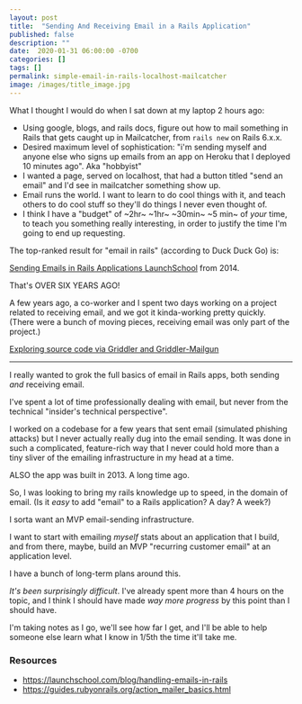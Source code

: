 ```yaml
---
layout: post
title:  "Sending And Receiving Email in a Rails Application"
published: false
description: ""
date:  2020-01-31 06:00:00 -0700
categories: []
tags: []
permalink: simple-email-in-rails-localhost-mailcatcher
image: /images/title_image.jpg
---
```


What I thought I would do when I sat down at my laptop 2 hours ago:

- Using google, blogs, and rails docs, figure out how to mail something in Rails that gets caught up in Mailcatcher, from `rails new` on Rails 6.x.x.
- Desired maximum level of sophistication: "i'm sending myself and anyone else who signs up emails from an app on Heroku that I deployed 10 minutes ago". Aka "hobbyist"
- I wanted a page, served on localhost, that had a button titled "send an email" and I'd see in mailcatcher something show up.
- Email runs the world. I want to learn to do cool things with it, and teach others to do cool stuff so they'll do things I never even thought of.
- I think I have a "budget" of ~2hr~ ~1hr~ ~30min~ ~5 min~ of _your_ time, to teach you something really interesting, in order to justify the time I'm going to end up requesting.

The top-ranked result for "email in rails" (according to Duck Duck Go) is:

[Sending Emails in Rails Applications LaunchSchool](https://launchschool.com/blog/handling-emails-in-rails) from 2014.

That's OVER SIX YEARS AGO!

A few years ago, a co-worker and I spent two days working on a project related to receiving email, and we got it kinda-working pretty quickly. (There were a bunch of moving pieces, receiving email was only part of the project.)

[Exploring source code via Griddler and Griddler-Mailgun](https://josh.works/exploring-source-code-via-griddler-and-griddler-mailgun)

-------------------------

I really wanted to grok the full basics of email in Rails apps, both sending _and_ receiving email.

I've spent a lot of time professionally dealing with email, but never from the technical "insider's technical perspective". 

I worked on a codebase for a few years that sent email (simulated phishing attacks) but I never actually really dug into the email sending. It was done in such a complicated, feature-rich way that I never could hold more than a tiny sliver of the emailing infrastructure in my head at a time.

ALSO the app was built in 2013. A long time ago.

So, I was looking to bring my rails knowledge up to speed, in the domain of email. (Is it _easy_ to add "email" to a Rails application? A day? A week?)

I sorta want an MVP email-sending infrastructure.

I want to start with emailing _myself_ stats about an application that I build, and from there, maybe, build an MVP "recurring customer email" at an application level. 

I have a bunch of long-term plans around this. 

_It's been surprisingly difficult_. I've already spent more than 4 hours on the topic, and I think I should have made _way more progress_ by this point than I should have.

I'm taking notes as I go, we'll see how far I get, and I'll be able to help someone else learn what I know in 1/5th the time it'll take me.





### Resources

- https://launchschool.com/blog/handling-emails-in-rails
- https://guides.rubyonrails.org/action_mailer_basics.html
